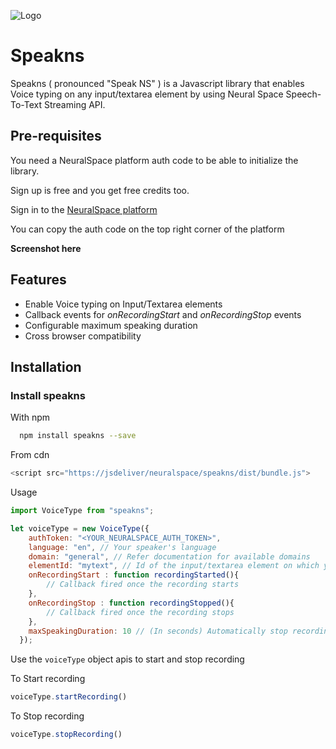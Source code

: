 
![Logo](https://platform.neuralspace.ai/static/media/logo.e09c49e6.svg)


# Speakns

Speakns ( pronounced "Speak NS" ) is a Javascript library that enables Voice typing on any input/textarea element by using Neural Space Speech-To-Text Streaming API.

## Pre-requisites

You need a NeuralSpace platform auth code to be able to initialize the library.

Sign up is free and you get free credits too.

Sign in to the [NeuralSpace platform](https://platform.neuralspace.ai/)

You can copy the auth code on the top right corner of the platform

**Screenshot here**







## Features

- Enable Voice typing on Input/Textarea elements
- Callback events for *onRecordingStart* and  *onRecordingStop* events
- Configurable maximum speaking duration
- Cross browser compatibility


## Installation

### Install speakns 

With npm

```bash
  npm install speakns --save
```
From cdn
```javascript
<script src="https://jsdeliver/neuralspace/speakns/dist/bundle.js">
```

Usage

```javascript
import VoiceType from "speakns";

let voiceType = new VoiceType({
    authToken: "<YOUR_NEURALSPACE_AUTH_TOKEN>",
    language: "en", // Your speaker's language
    domain: "general", // Refer documentation for available domains
    elementId: "mytext", // Id of the input/textarea element on which you want to initialize voice typing
    onRecordingStart : function recordingStarted(){
        // Callback fired once the recording starts
    },
    onRecordingStop : function recordingStopped(){
        // Callback fired once the recording stops
    },
    maxSpeakingDuration: 10 // (In seconds) Automatically stop recording after configuring the interval here
  });
```

Use the `voiceType` object apis to start and stop recording

To Start recording

```javascript
voiceType.startRecording()
```

To Stop recording

```javascript
voiceType.stopRecording()
```